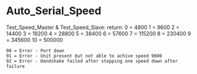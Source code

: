 # Auto_Serial_Speed


Test_Speed_Master & Test_Speed_Slave:
  return:
    0 = 4800
    1 = 9600
    2 = 14400
    3 = 19200
    4 = 28800
    5 = 38400
    6 = 57600
    7 = 115200
    8 = 230400
    9 = 345600
    10 = 500000

    90 = Error - Port down
    91 = Error - Unit present but not able to achive speed 9600
    92 = Error - Handshake failed after stepping one speed down after failure
